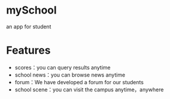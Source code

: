 # mySchool
an app for student

# Features
  * scores：you can query results anytime
  * school news：you can browse news anytime
  * forum：We have developed a forum for our students
  * school scene：you can visit the campus anytime，anywhere
